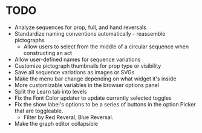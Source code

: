 # TODO

- Analyze sequences for prop, full, and hand reversals
- Standardize naming conventions automatically - reassemble pictographs
  - Allow users to select from the middle of a circular sequence when constructing an act
- Allow user-defined names for sequence variations
- Customize pictograph thumbnails for prop type or visibility
- Save all sequence variations as images or SVGs
- Make the menu bar change depending on what widget it's inside
- More customizable variables in the browser options panel
- Split the Learn tab into levels
- Fix the Font Color updater to update currently selected toggles
- Fix the show label's options to be a series of buttons in the option Picker that are toggleable.
  - Filter by Red Reveral, Blue Reversal.
- Make the graph editor collapsible